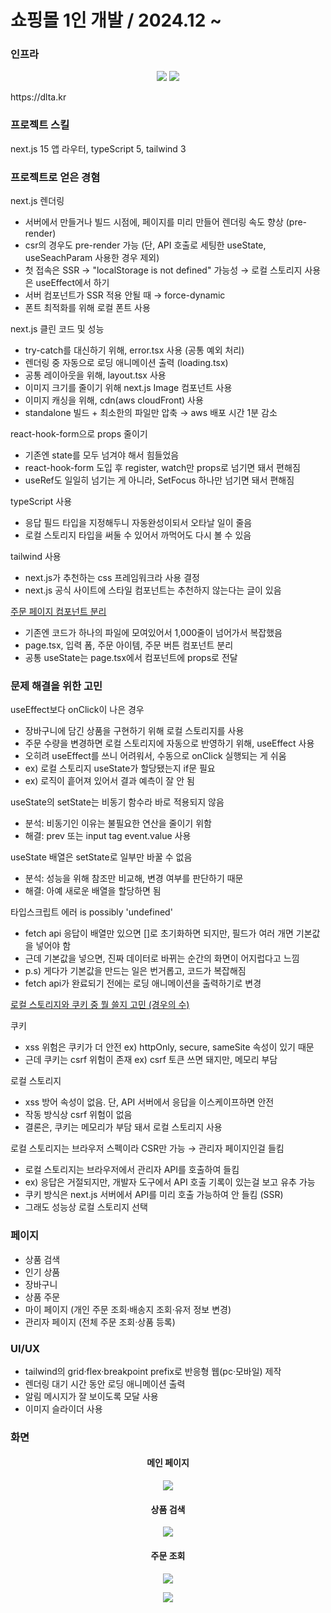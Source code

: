 <h1>쇼핑몰 1인 개발 / 2024.12 ~ </h1>

### 인프라
<p align="center">
  <img src="https://github.com/user-attachments/assets/fee97e3b-fe2a-4662-b7e6-555f3c8f68e5" />
  <img src="https://github.com/user-attachments/assets/b3528f47-4cdb-4fd4-a5bb-2eed72233c6c" />
</p>

<p>https://dlta.kr</p>

### 프로젝트 스킬
next.js 15 앱 라우터, typeScript 5, tailwind 3

### 프로젝트로 얻은 경혐
next.js 렌더링
<ul>
  <li>서버에서 만들거나 빌드 시점에, 페이지를 미리 만들어 렌더링 속도 향상 (pre-render)</li>
  <li>csr의 경우도 pre-render 가능 (단, API 호출로 세팅한 useState, useSeachParam 사용한 경우 제외)</li>
  <li>첫 접속은 SSR → "localStorage is not defined" 가능성 → 로컬 스토리지 사용은 useEffect에서 하기</li>
  <li>서버 컴포넌트가 SSR 적용 안될 때 → force-dynamic</li>  
  <li>폰트 최적화를 위해 로컬 폰트 사용</li>
</ul>

next.js 클린 코드 및 성능
<ul>
  <li>try-catch를 대신하기 위해, error.tsx 사용 (공통 예외 처리)</li>
  <li>렌더링 중 자동으로 로딩 애니메이션 출력 (loading.tsx)</li>
  <li>공통 레이아웃을 위해, layout.tsx 사용</li>  
  <li>이미지 크기를 줄이기 위해 next.js Image 컴포넌트 사용</li>
  <li>이미지 캐싱을 위해, cdn(aws cloudFront) 사용</li>
  <li>standalone 빌드 + 최소한의 파일만 압축 → aws 배포 시간 1분 감소</li>
</ul>

react-hook-form으로 props 줄이기
<ul>
  <li>기존엔 state를 모두 넘겨야 해서 힘들었음</li>
  <li>react-hook-form 도입 후 register, watch만 props로 넘기면 돼서 편해짐</li>
  <li>useRef도 일일히 넘기는 게 아니라, SetFocus 하나만 넘기면 돼서 편해짐</li>
</ul>

typeScript 사용
<ul>
  <li>응답 필드 타입을 지정해두니 자동완성이되서 오타날 일이 줄음</li>
  <li>로컬 스토리지 타입을 써둘 수 있어서 까먹어도 다시 볼 수 있음</li>
</ul>

tailwind 사용
<ul>
  <li>next.js가 추천하는 css 프레임워크라 사용 결정</li>
  <li>next.js 공식 사이트에 스타일 컴포넌트는 추천하지 않는다는 글이 있음</li>
</ul>

<a href="https://github.com/kimtaehyun304/tama/blob/309649ccf024d3f8a79896fe5216417f5f0d516f/app/order/page.tsx#L92">
  주문 페이지 컴포넌트 분리
</a>
<ul>
  <li>기존엔 코드가 하나의 파일에 모여있어서 1,000줄이 넘어가서 복잡했음</li>
  <li>page.tsx, 입력 폼, 주문 아이템, 주문 버튼 컴포넌트 분리</li>
  <li>공통 useState는 page.tsx에서 컴포넌트에 props로 전달</li>
</ul>

### 문제 해결을 위한 고민
useEffect보다 onClick이 나은 경우
<ul>
  <li>장바구니에 담긴 상품을 구현하기 위해 로컬 스토리지를 사용</li>
  <li>주문 수량을 변경하면 로컬 스토리지에 자동으로 반영하기 위해, useEffect 사용</li>
  <li>오히려 useEffect를 쓰니 어려워서, 수동으로 onClick 실행되는 게 쉬움</li>
  <li>ex) 로컬 스토리지 useState가 할당됐는지 if문 필요</li>
  <li>ex) 로직이 흩어져 있어서 결과 예측이 잘 안 됨</li>
</ul>

useState의 setState는 비동기 함수라 바로 적용되지 않음
<ul>
  <li>분석: 비동기인 이유는 불필요한 연산을 줄이기 위함</li>
  <li>해결: prev 또는 input tag event.value 사용</li>
</ul>

useState 배열은 setState로 일부만 바꿀 수 없음
<ul>
  <li>분석: 성능을 위해 참조만 비교해, 변경 여부를 판단하기 때문</li>
  <li>해결: 아예 새로운 배열을 할당하면 됨</li>
</ul>

타입스크립트 에러 is possibly 'undefined'
<ul>
  <li>fetch api 응답이 배열만 있으면 []로 초기화하면 되지만, 필드가 여러 개면 기본값을 넣어야 함</li>
  <li>근데 기본값을 넣으면, 진짜 데이터로 바뀌는 순간의 화면이 어지럽다고 느낌</li>
  <li>p.s) 게다가 기본값을 만드는 일은 번거롭고, 코드가 복잡해짐</li>
  <li>fetch api가 완료되기 전에는 로딩 애니메이션을 출력하기로 변경</li>
</ul>

<a href="https://velog.io/@hyungman304/%ED%86%A0%ED%81%B0-%EB%B3%B4%EA%B4%80-%EC%9C%84%EC%B9%98-%EA%B3%A0%EC%B0%B0">
  로컬 스토리지와 쿠키 중 뭘 쓸지 고민 (경우의 수)
</a>

쿠키
<ul>
  <li>xss 위험은 쿠키가 더 안전 ex) httpOnly, secure, sameSite 속성이 있기 때문</li>
  <li>근데 쿠키는 csrf 위험이 존재 ex) csrf 토큰 쓰면 돼지만, 메모리 부담</li>
</ul>

로컬 스토리지
<ul>
  <li>xss 방어 속성이 없음. 단, API 서버에서 응답을 이스케이프하면 안전</li>
  <li>작동 방식상 csrf 위험이 없음</li>  
  <li>결론은, 쿠키는 메모리가 부담 돼서 로컬 스토리지 사용</li>
</ul>

로컬 스토리지는 브라우저 스펙이라 CSR만 가능 → 관리자 페이지인걸 들킴
<ul>
  <li>로컬 스토리지는 브라우저에서 관리자 API를 호출하여 들킴</li>
  <li>ex) 응답은 거절되지만, 개발자 도구에서 API 호출 기록이 있는걸 보고 유추 가능</li>
  <li>쿠키 방식은 next.js 서버에서 API를 미리 호출 가능하여 안 들킴 (SSR)</li>
  <li>그래도 성능상 로컬 스토리지 선택</li>
</ul>

### 페이지
<ul>
  <li>상품 검색</li>
  <li>인기 상품</li>
  <li>장바구니</li>
  <li>상품 주문</li>
  <li>마이 페이지 (개인 주문 조회·배송지 조회·유저 정보 변경)</li>
  <li>관리자 페이지 (전체 주문 조회·상품 등록)</li>
</ul>

### UI/UX
<ul>
  <li>tailwind의 grid·flex·breakpoint prefix로 반응형 웹(pc·모바일) 제작</li>
  <li>렌더링 대기 시간 동안 로딩 애니메이션 출력</li>
  <li>알림 메시지가 잘 보이도록 모달 사용</li>
  <li>이미지 슬라이더 사용</li>
</ul>

### 화면
<h4 align="center">메인 페이지</h4>
<p align="center">
<img src="https://github.com/user-attachments/assets/a2eb56ba-5ce4-4659-bac0-aff5b75a0887" />
</p>

<h4 align="center">상품 검색</h4>
<p align="center">
<img src="https://github.com/user-attachments/assets/2725d254-418a-413a-a349-526648ed98a8" />
</p>

<h4 align="center">주문 조회</h4>
<p align="center">
<img src="https://github.com/user-attachments/assets/0e69a6a8-eb4b-4a16-b827-7875befa78ed" />
</p>

<p align="center">
<img src="https://github.com/user-attachments/assets/3987367e-4403-4355-9e77-7a3fedacd27b" />
</p>










